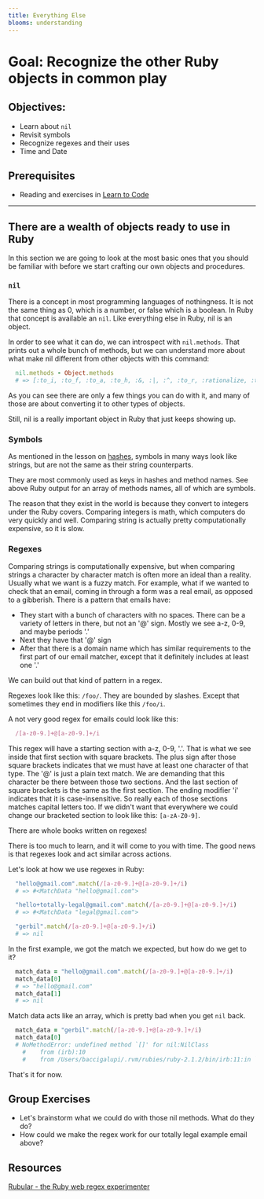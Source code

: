 ```yaml
---
title: Everything Else
blooms: understanding
---
```


# Goal: Recognize the other Ruby objects in common play

## Objectives:
* Learn about `nil`
* Revisit symbols
* Recognize regexes and their uses
* Time and Date

## Prerequisites
* Reading and exercises in [Learn to Code](https://pine.fm/LearnToProgram/)

-----

## There are a wealth of objects ready to use in Ruby

In this section we are going to look at the most basic ones that you should be
familiar with before we start crafting our own objects and procedures.

### `nil`

There is a concept in most programming languages of nothingness. It is not the same
thing as 0, which is a number, or false which is a boolean. In Ruby that concept
is available an `nil`. Like everything else in Ruby, nil is an object.

In order to see what it can do, we can introspect with `nil.methods`. That prints
out a whole bunch of methods, but we can understand more about what make nil different
from other objects with this command:

```ruby
  nil.methods - Object.methods
  # => [:to_i, :to_f, :to_a, :to_h, :&, :|, :^, :to_r, :rationalize, :to_c]
```

As you can see there are only a few things you can do with it, and many of those
are about converting it to other types of objects.

Still, nil is a really important object in Ruby that just keeps showing up.

### Symbols

As mentioned in the lesson on [hashes](/lessons/ruby-basics/5-collections), symbols
in many ways look like strings, but are not the same as their string counterparts.

They are most commonly used as keys in hashes and method names. See above
Ruby output for an array of methods names, all of which are symbols.

The reason that they exist in the world is because they convert to integers under
the Ruby covers. Comparing integers is math, which computers do very quickly and well.
Comparing string is actually pretty computationally expensive, so it is slow.

### Regexes

Comparing strings is computationally expensive, but when comparing strings a character
by character match is often more an ideal than a reality. Usually what we want is a
fuzzy match. For example, what if we wanted to check that an email, coming in through
a form was a real email, as opposed to a gibberish. There is a pattern that emails
have:
  * They start with a bunch of characters with no spaces. There can be a variety
    of letters in there, but not an '@' sign. Mostly we see a-z, 0-9, and maybe periods '.'
  * Next they have that '@' sign
  * After that there is a domain name which has similar requirements to the first part of
    our email matcher, except that it definitely includes at least one '.'

We can build out that kind of pattern in a regex.

Regexes look like this: `/foo/`. They are bounded by slashes. Except that sometimes
they end in modifiers like this `/foo/i`.

A not very good regex for emails could look like this:

```ruby
  /[a-z0-9.]+@[a-z0-9.]+/i
```

This regex will have a starting section with a-z, 0-9, '.'. That is what we see
inside that first section with square brackets. The plus sign after those square
brackets indicates that we must have at least one character of that type. The '@'
is just a plain text match. We are demanding that this character be there between
those two sections. And the last section of square brackets is the same as the first
section. The ending modifier 'i' indicates that it is case-insensitive. So really
each of those sections matches capital letters too. If we didn't want that everywhere
we could change our bracketed section to look like this: `[a-zA-Z0-9]`.

There are whole books written on regexes!

There is too much to learn, and it will come to you with time. The good news is
that regexes look and act similar across actions.

Let's look at how we use regexes in Ruby:

```ruby
  "hello@gmail.com".match(/[a-z0-9.]+@[a-z0-9.]+/i)
  # => #<MatchData "hello@gmail.com">

  "hello+totally-legal@gmail.com".match(/[a-z0-9.]+@[a-z0-9.]+/i)
  # => #<MatchData "legal@gmail.com">

  "gerbil".match(/[a-z0-9.]+@[a-z0-9.]+/i)
  # => nil
```

In the first example, we got the match we expected, but how do we get to it?

```ruby
  match_data = "hello@gmail.com".match(/[a-z0-9.]+@[a-z0-9.]+/i)
  match_data[0]
  # => "hello@gmail.com"
  match_data[1]
  # => nil
```

Match data acts like an array, which is pretty bad when you get `nil` back.

```ruby
  match_data = "gerbil".match(/[a-z0-9.]+@[a-z0-9.]+/i)
  match_data[0]
  # NoMethodError: undefined method `[]' for nil:NilClass
	#    from (irb):10
	#    from /Users/baccigalupi/.rvm/rubies/ruby-2.1.2/bin/irb:11:in `<main>'
```

That's it for now.

## Group Exercises
* Let's brainstorm what we could do with those nil methods. What do they do?
* How could we make the regex work for our totally legal example email above?

## Resources
[Rubular - the Ruby web regex experimenter](http://rubular.com)
